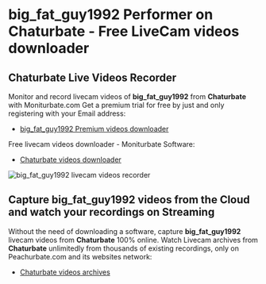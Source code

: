 # big_fat_guy1992 Performer on Chaturbate - Free LiveCam videos downloader

## Chaturbate Live Videos Recorder

Monitor and record livecam videos of **big_fat_guy1992** from **Chaturbate** with Moniturbate.com
Get a premium trial for free by just and only registering with your Email address:
* [big_fat_guy1992 Premium videos downloader](https://moniturbate.com/request-demo-licence-key.html)

Free livecam videos downloader - Moniturbate Software:
* [Chaturbate videos downloader](https://moniturbate.com/moniturbate-download-software.html)

![big_fat_guy1992 livecam videos recorder](https://peachurnet.com/templates/moniturbate-software.png)


## Capture big_fat_guy1992 videos from the Cloud and watch your recordings on Streaming

Without the need of downloading a software, capture **big_fat_guy1992** livecam videos from **Chaturbate** 100% online.
Watch Livecam archives from **Chaturbate** unlimitedly from thousands of existing recordings, only on Peachurbate.com and its websites network:
* [Chaturbate videos archives](https://peachurnet.com/)